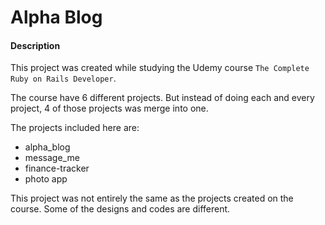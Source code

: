 # Alpha Blog

#### Description ####

This project was created while studying the Udemy course `The Complete Ruby on Rails Developer`.

The course have 6 different projects. But instead of doing each and every project, 4 of those projects was merge into one.

The projects included here are:
- alpha_blog
- message_me
- finance-tracker
- photo app

This project was not entirely the same as the projects created on the course. Some of the designs
and codes are different.
